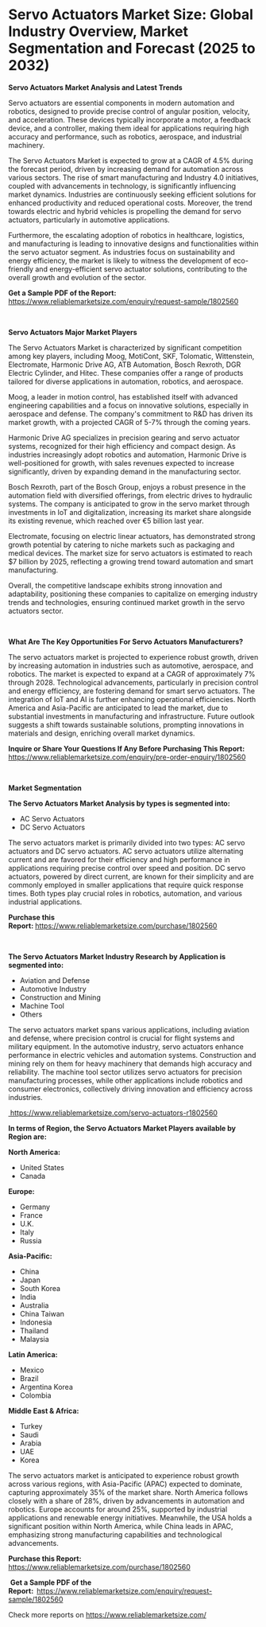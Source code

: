 <p><h1>Servo Actuators Market Size: Global Industry Overview, Market Segmentation and Forecast (2025 to 2032)</h1></p><p><strong>Servo Actuators Market Analysis and Latest Trends</strong></p>
<p><p>Servo actuators are essential components in modern automation and robotics, designed to provide precise control of angular position, velocity, and acceleration. These devices typically incorporate a motor, a feedback device, and a controller, making them ideal for applications requiring high accuracy and performance, such as robotics, aerospace, and industrial machinery.</p><p>The Servo Actuators Market is expected to grow at a CAGR of 4.5% during the forecast period, driven by increasing demand for automation across various sectors. The rise of smart manufacturing and Industry 4.0 initiatives, coupled with advancements in technology, is significantly influencing market dynamics. Industries are continuously seeking efficient solutions for enhanced productivity and reduced operational costs. Moreover, the trend towards electric and hybrid vehicles is propelling the demand for servo actuators, particularly in automotive applications.</p><p>Furthermore, the escalating adoption of robotics in healthcare, logistics, and manufacturing is leading to innovative designs and functionalities within the servo actuator segment. As industries focus on sustainability and energy efficiency, the market is likely to witness the development of eco-friendly and energy-efficient servo actuator solutions, contributing to the overall growth and evolution of the sector.</p></p>
<p><strong>Get a Sample PDF of the Report:&nbsp;</strong> <a href="https://www.reliablemarketsize.com/enquiry/request-sample/1802560?utm_campaign=3553&utm_medium=2&utm_source=Github&utm_content=ia&utm_term=10042025&utm_id=servo-actuators">https://www.reliablemarketsize.com/enquiry/request-sample/1802560</a></p>
<p>&nbsp;</p>
<p><strong>Servo Actuators Major Market Players</strong></p>
<p><p>The Servo Actuators Market is characterized by significant competition among key players, including Moog, MotiCont, SKF, Tolomatic, Wittenstein, Electromate, Harmonic Drive AG, ATB Automation, Bosch Rexroth, DGR Electric Cylinder, and Hitec. These companies offer a range of products tailored for diverse applications in automation, robotics, and aerospace.</p><p>Moog, a leader in motion control, has established itself with advanced engineering capabilities and a focus on innovative solutions, especially in aerospace and defense. The company's commitment to R&D has driven its market growth, with a projected CAGR of 5-7% through the coming years.</p><p>Harmonic Drive AG specializes in precision gearing and servo actuator systems, recognized for their high efficiency and compact design. As industries increasingly adopt robotics and automation, Harmonic Drive is well-positioned for growth, with sales revenues expected to increase significantly, driven by expanding demand in the manufacturing sector.</p><p>Bosch Rexroth, part of the Bosch Group, enjoys a robust presence in the automation field with diversified offerings, from electric drives to hydraulic systems. The company is anticipated to grow in the servo market through investments in IoT and digitalization, increasing its market share alongside its existing revenue, which reached over €5 billion last year.</p><p>Electromate, focusing on electric linear actuators, has demonstrated strong growth potential by catering to niche markets such as packaging and medical devices. The market size for servo actuators is estimated to reach $7 billion by 2025, reflecting a growing trend toward automation and smart manufacturing.</p><p>Overall, the competitive landscape exhibits strong innovation and adaptability, positioning these companies to capitalize on emerging industry trends and technologies, ensuring continued market growth in the servo actuators sector.</p></p>
<p>&nbsp;</p>
<p><strong>What Are The Key Opportunities For Servo Actuators Manufacturers?</strong></p>
<p><p>The servo actuators market is projected to experience robust growth, driven by increasing automation in industries such as automotive, aerospace, and robotics. The market is expected to expand at a CAGR of approximately 7% through 2028. Technological advancements, particularly in precision control and energy efficiency, are fostering demand for smart servo actuators. The integration of IoT and AI is further enhancing operational efficiencies. North America and Asia-Pacific are anticipated to lead the market, due to substantial investments in manufacturing and infrastructure. Future outlook suggests a shift towards sustainable solutions, prompting innovations in materials and design, enriching overall market dynamics.</p></p>
<p><strong>Inquire or Share Your Questions If Any Before Purchasing This Report:</strong> <a href="https://www.reliablemarketsize.com/enquiry/pre-order-enquiry/1802560?utm_campaign=3553&utm_medium=2&utm_source=Github&utm_content=ia&utm_term=10042025&utm_id=servo-actuators">https://www.reliablemarketsize.com/enquiry/pre-order-enquiry/1802560</a></p>
<p>&nbsp;</p>
<p><strong>Market Segmentation</strong></p>
<p><strong>The Servo Actuators Market Analysis by types is segmented into:</strong></p>
<p><ul><li>AC Servo Actuators</li><li>DC Servo Actuators</li></ul></p>
<p><p>The servo actuators market is primarily divided into two types: AC servo actuators and DC servo actuators. AC servo actuators utilize alternating current and are favored for their efficiency and high performance in applications requiring precise control over speed and position. DC servo actuators, powered by direct current, are known for their simplicity and are commonly employed in smaller applications that require quick response times. Both types play crucial roles in robotics, automation, and various industrial applications.</p></p>
<p><strong>Purchase this Report:&nbsp;</strong><a href="https://www.reliablemarketsize.com/purchase/1802560?utm_campaign=3553&utm_medium=2&utm_source=Github&utm_content=ia&utm_term=10042025&utm_id=servo-actuators">https://www.reliablemarketsize.com/purchase/1802560</a></p>
<p>&nbsp;</p>
<p><strong>The Servo Actuators Market Industry Research by Application is segmented into:</strong></p>
<p><ul><li>Aviation and Defense</li><li>Automotive Industry</li><li>Construction and Mining</li><li>Machine Tool</li><li>Others</li></ul></p>
<p><p>The servo actuators market spans various applications, including aviation and defense, where precision control is crucial for flight systems and military equipment. In the automotive industry, servo actuators enhance performance in electric vehicles and automation systems. Construction and mining rely on them for heavy machinery that demands high accuracy and reliability. The machine tool sector utilizes servo actuators for precision manufacturing processes, while other applications include robotics and consumer electronics, collectively driving innovation and efficiency across industries.</p></p>
<p><a href="https://www.reliablemarketsize.com/servo-actuators-r1802560?utm_campaign=3553&utm_medium=2&utm_source=Github&utm_content=ia&utm_term=10042025&utm_id=servo-actuators">&nbsp;https://www.reliablemarketsize.com/servo-actuators-r1802560</a></p>
<p><strong>In terms of Region, the Servo Actuators Market Players available by Region are:</strong></p>
<p>
    <p> <strong> North America: </strong>
        <ul>
            <li>United States</li>
            <li>Canada</li>
        </ul>
        </p> 
    <p> <strong> Europe: </strong>
        <ul>
            <li>Germany</li>
            <li>France</li>
            <li>U.K.</li>
            <li>Italy</li>
            <li>Russia</li>
        </ul>
        </p> 
    <p> <strong> Asia-Pacific: </strong>
        <ul>
            <li>China</li>
            <li>Japan</li>
            <li>South Korea</li>
            <li>India</li>
            <li>Australia</li>
            <li>China Taiwan</li>
            <li>Indonesia</li>
            <li>Thailand</li>
            <li>Malaysia</li>
        </ul>
        </p> 
    <p> <strong> Latin America: </strong>
        <ul>
            <li>Mexico</li>
            <li>Brazil</li>
            <li>Argentina Korea</li>
            <li>Colombia</li>
        </ul>
        </p> 
    <p> <strong> Middle East & Africa: </strong>
        <ul>
            <li>Turkey</li>
            <li>Saudi</li>
            <li>Arabia</li>
            <li>UAE</li>
            <li>Korea</li>
        </ul>
    </p>
    </p>
<p><p>The servo actuators market is anticipated to experience robust growth across various regions, with Asia-Pacific (APAC) expected to dominate, capturing approximately 35% of the market share. North America follows closely with a share of 28%, driven by advancements in automation and robotics. Europe accounts for around 25%, supported by industrial applications and renewable energy initiatives. Meanwhile, the USA holds a significant position within North America, while China leads in APAC, emphasizing strong manufacturing capabilities and technological advancements.</p></p>
<p><strong>Purchase this Report: </strong><a href="https://www.reliablemarketsize.com/purchase/1802560?utm_campaign=3553&utm_medium=2&utm_source=Github&utm_content=ia&utm_term=10042025&utm_id=servo-actuators">https://www.reliablemarketsize.com/purchase/1802560</a></p>
<p>&nbsp;<strong>Get a Sample PDF of the Report:&nbsp;&nbsp;</strong><a href="https://www.reliablemarketsize.com/enquiry/request-sample/1802560?utm_campaign=3553&utm_medium=2&utm_source=Github&utm_content=ia&utm_term=10042025&utm_id=servo-actuators">https://www.reliablemarketsize.com/enquiry/request-sample/1802560</a></p>
<p><strong></strong></p>
<p>Check more reports on <a href="https://www.reliablemarketsize.com/?utm_campaign=3553&utm_medium=2&utm_source=Github&utm_content=ia&utm_term=10042025&utm_id=servo-actuators">https://www.reliablemarketsize.com/</a></p>
